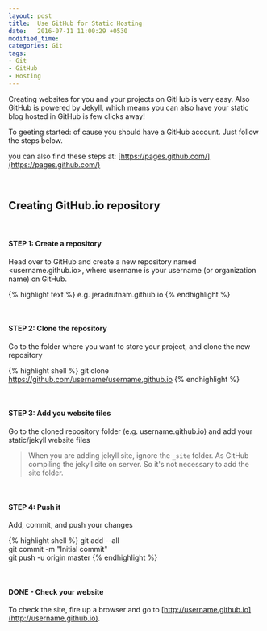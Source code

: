 ```yaml
---
layout: post
title:  Use GitHub for Static Hosting
date:   2016-07-11 11:00:29 +0530
modified_time: 
categories: Git
tags:
- Git
- GitHub
- Hosting
---
```


Creating websites for you and your projects on GitHub is very easy. Also GitHub is powered by Jekyll, which means you can also have your static blog
hosted in GitHub is few clicks away!

To geeting started: of cause you should have a GitHub account. Just follow the steps below.

you can also find these steps at: [https://pages.github.com/](https://pages.github.com/)

<br> 

## Creating GitHub.io repository

<br> 

#### STEP 1: Create a repository

Head over to GitHub and create a new repository named <username.github.io>, where username is your username (or organization name) on GitHub.

{% highlight text %}
e.g. jeradrutnam.github.io
{% endhighlight %}

<br> 

#### STEP 2: Clone the repository

Go to the folder where you want to store your project, and clone the new repository

{% highlight shell %}
git clone https://github.com/username/username.github.io
{% endhighlight %}

<br> 

#### STEP 3: Add you website files

Go to the cloned repository folder (e.g. username.github.io) and add your static/jekyll website files

> When you are adding jekyll site, ignore the `_site` folder. As GitHub compiling the jekyll site on server. So it's not necessary to add the site folder.

<br> 

#### STEP 4: Push it

Add, commit, and push your changes

{% highlight shell %}
git add --all   
git commit -m "Initial commit"   
git push -u origin master
{% endhighlight %}

<br> 

#### DONE - Check your website

To check the site, fire up a browser and go to [http://username.github.io](http://username.github.io).